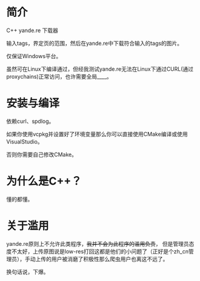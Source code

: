 # 简介

C++ yande.re 下载器

输入tags，界定页的范围，然后在yande.re中下载符合输入的tags的图片。

仅保证Windows平台。

虽然可在Linux下编译通过，但经我测试yande.re无法在Linux下通过CURL(通过proxychains)正常访问，也许需要全局____。

# 安装与编译

依赖curl、spdlog。

如果你使用vcpkg并设置好了环境变量那么你可以直接使用CMake编译或使用VisualStudio。

否则你需要自己修改CMake。

# 为什么是C++？

懂的都懂。

# 关于滥用

yande.re原则上不允许此类程序，~~我并不会为此程序的滥用负责~~， 但是管理员态度不太好，上传原图说是low-res打回这都是他们的小问题了（正好是个zh_cn管理员），手动上传的用户被消磨了积极性那么爬虫用户也离这不远了。

换句话说，下爆。
